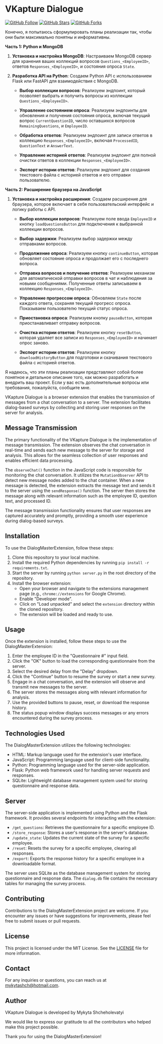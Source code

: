 # VKapture Dialogue 


[![GitHub Follow](https://img.shields.io/github/followers/mykytashch?style=social)](https://github.com/mykytashch)
[![GitHub Stars](https://img.shields.io/github/stars/mykytashch/SynchroMessage)](https://github.com/mykytashch/SynchroMessage/stargazers)
[![GitHub Forks](https://img.shields.io/github/forks/mykytashch/SynchroMessage)](https://github.com/mykytashch/SynchroMessage/network)



Конечно, я попытаюсь сформулировать планы реализации так, чтобы они были максимально понятны и информативны.

**Часть 1: Python и MongoDB**

1. **Установка и настройка MongoDB**: Настраиваем MongoDB сервер для хранения ваших коллекций вопросов `Questions_<EmployeeID>`, ответов `Responses_<EmployeeID>`, и состояния опроса `State`.

2. **Разработка API на Python**: Создаем Python API с использованием Flask или FastAPI для взаимодействия с MongoDB.

   - **Выбор коллекции вопросов**: Реализуем эндпоинт, который позволяет выбрать и получить вопросы из коллекции `Questions_<EmployeeID>`.

   - **Управление состоянием опроса**: Реализуем эндпоинты для обновления и получения состояния опроса, включая текущий вопрос `CurrentQuestionID`, число оставшихся вопросов `RemainingQuestions`, и `EmployeeID`.

   - **Обработка ответов**: Реализуем эндпоинт для записи ответов в коллекцию `Responses_<EmployeeID>`, включая `ProcessedID`, `QuestionText` и `AnswerText`.

   - **Управление историей ответов**: Реализуем эндпоинт для полной очистки ответов в коллекции `Responses_<EmployeeID>`.

   - **Экспорт истории ответов**: Реализуем эндпоинт для создания текстового файла с историей ответов и его отправки пользователю.

**Часть 2: Расширение браузера на JavaScript**

1. **Установка и настройка расширения**: Создаем расширение для браузера, которое включает в себя пользовательский интерфейс и логику работы с API.

   - **Выбор коллекции вопросов**: Реализуем поле ввода `EmployeeID` и кнопку `loadQuestionsButton` для подключения к выбранной коллекции вопросов.

   - **Выбор задержки**: Реализуем выбор задержки между отправками вопросов.

   - **Продолжение опроса**: Реализуем кнопку `continueButton`, которая обновляет состояние опроса и продолжает его с последнего вопроса.

   - **Отправка вопросов и получение ответов**: Реализуем механизм для автоматической отправки вопросов в чат и наблюдения за новыми сообщениями. Полученные ответы записываем в коллекцию `Responses_<EmployeeID>`.

   - **Управление прогрессом опроса**: Обновляем `State` после каждого ответа, сохраняя текущий прогресс опроса. Показываем пользователю текущий статус опроса.

   - **Приостановка опроса**: Реализуем кнопку `pauseButton`, которая приостанавливает отправку вопросов.

   - **Очистка истории ответов**: Реализуем кнопку `resetButton`, которая удаляет все записи из `Responses_<EmployeeID>` и начинает опрос заново.

   - **Экспорт истории ответов**: Реализуем кнопку `downloadHistoryButton` для подготовки и скачивания текстового файла с историей ответов.

Я надеюсь, что эти планы реализации представляют собой более понятное и детальное описание того, как можно разработать и внедрить ваш проект. Если у вас есть дополнительные вопросы или требования, пожалуйста, сообщите мне.


VKapture Dialogue is a browser extension that enables the transmission of messages from a chat conversation to a server. The extension facilitates dialog-based surveys by collecting and storing user responses on the server for analysis.

## Message Transmission

The primary functionality of the VKapture Dialogue is the implementation of message transmission. The extension observes the chat conversation in real-time and sends each new message to the server for storage and analysis. This allows for the seamless collection of user responses and enables efficient data processing.

The `observeChat()` function in the JavaScript code is responsible for monitoring the chat conversation. It utilizes the `MutationObserver` API to detect new message nodes added to the chat container. When a new message is detected, the extension extracts the message text and sends it to the server using the `sendResponse()` function. The server then stores the message along with relevant information such as the employee ID, question text, and processed ID.

The message transmission functionality ensures that user responses are captured accurately and promptly, providing a smooth user experience during dialog-based surveys.

## Installation

To use the DialogMasterExtension, follow these steps:

1. Clone this repository to your local machine.
2. Install the required Python dependencies by running `pip install -r requirements.txt`.
3. Start the server by running `python server.py` in the root directory of the repository.
4. Install the browser extension:
   - Open your browser and navigate to the extensions management page (e.g., `chrome://extensions` for Google Chrome).
   - Enable "Developer mode".
   - Click on "Load unpacked" and select the `extension` directory within the cloned repository.
   - The extension will be loaded and ready to use.

## Usage

Once the extension is installed, follow these steps to use the DialogMasterExtension:

1. Enter the employee ID in the "Questionnaire #" input field.
2. Click the "OK" button to load the corresponding questionnaire from the server.
3. Select the desired delay from the "Delay" dropdown.
4. Click the "Continue" button to resume the survey or start a new survey.
5. Engage in a chat conversation, and the extension will observe and transmit new messages to the server.
6. The server stores the messages along with relevant information for analysis.
7. Use the provided buttons to pause, reset, or download the response history.
8. The status popup window displays success messages or any errors encountered during the survey process.

## Technologies Used

The DialogMasterExtension utilizes the following technologies:

- HTML: Markup language used for the extension's user interface.
- JavaScript: Programming language used for client-side functionality.
- Python: Programming language used for the server-side application.
- Flask: Python web framework used for handling server requests and responses.
- SQLite: Lightweight database management system used for storing questionnaire and response data.

## Server

The server-side application is implemented using Python and the Flask framework. It provides several endpoints for interacting with the extension:

- `/get_questions`: Retrieves the questionnaire for a specific employee ID.
- `/store_response`: Stores a user's response in the server's database.
- `/update_state`: Updates the current state of the survey for a specific employee.
- `/reset`: Resets the survey for a specific employee, clearing all responses.
- `/export`: Exports the response history for a specific employee in a downloadable format.

The server uses SQLite as the database management system for storing questionnaire and response data. The `dialog.db` file contains the necessary tables for managing the survey process.

## Contributing

Contributions to the DialogMasterExtension project are welcome. If you encounter any issues or have suggestions for improvements, please feel free to submit issues or pull requests.

## License

This project is licensed under the MIT License. See the [LICENSE](LICENSE) file for more information.

## Contact

For any inquiries or questions, you can reach us at [mykytashch@hotmail.com](mailto:mykytashch@hotmail.com).

## Author

VKapture Dialogue is developed by Mykyta Shcheholevatyi

We would like to express our gratitude to all the contributors who helped make this project possible.

Thank you for using the DialogMasterExtension!

